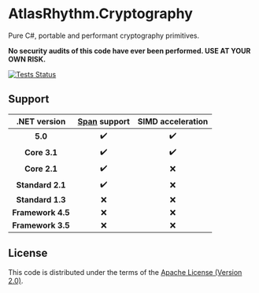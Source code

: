 # AtlasRhythm.Cryptography

Pure C#, portable and performant cryptography primitives.

**No security audits of this code have ever been performed. USE AT YOUR OWN RISK.**

[![Tests Status](https://img.shields.io/github/workflow/status/Atlas-Rhythm/AtlasRhythm.Cryptography.NET/Tests?label=tests&style=for-the-badge)](https://github.com/Atlas-Rhythm/AtlasRhythm.Cryptography.NET/actions?query=workflow%3ATests)

## Support

| .NET version | [Span](https://docs.microsoft.com/en-us/dotnet/api/system.span-1) support | SIMD acceleration |
| :-: | :-: | :-: |
| **5.0** | ✔️ | ✔️ |
| **Core 3.1** | ✔️ | ✔️ |
| **Core 2.1** | ✔️ | ❌ |
| **Standard 2.1** | ✔️ | ❌ |
| **Standard 1.3** | ❌ | ❌ |
| **Framework 4.5** | ❌ | ❌ |
| **Framework 3.5** | ❌ | ❌ |

## License

This code is distributed under the terms of the [Apache License (Version 2.0)](https://github.com/Atlas-Rhythm/AtlasRhythm.Cryptography.NET/blob/master/LICENSE).
